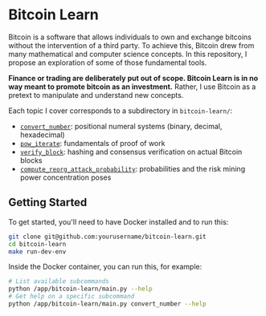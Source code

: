 # Bitcoin Learn

Bitcoin is a software that allows individuals to own and exchange bitcoins without the intervention of a third party.
To achieve this, Bitcoin drew from many mathematical and computer science concepts.
In this repository, I propose an exploration of some of those fundamental tools.

**Finance or trading are deliberately put out of scope. Bitcoin Learn is in no way meant to promote bitcoin as an investment.**
Rather, I use Bitcoin as a pretext to manipulate and understand new concepts.

Each topic I cover corresponds to a subdirectory in `bitcoin-learn/`:
- [`convert_number`](https://github.com/Konilo/bitcoin-learn/blob/main/bitcoin-learn/convert_number/notes.md): positional numeral systems (binary, decimal, hexadecimal)
- [`pow_iterate`](https://github.com/Konilo/bitcoin-learn/blob/main/bitcoin-learn/pow_iterate/run.py): fundamentals of proof of work
- [`verify_block`](https://github.com/Konilo/bitcoin-learn/blob/main/bitcoin-learn/verify_block/run.py): hashing and consensus verification on actual Bitcoin blocks
- [`compute_reorg_attack_probability`](https://github.com/Konilo/bitcoin-learn/blob/main/bitcoin-learn/compute_reorg_attack_probability/notes.md): probabilities and the risk mining power concentration poses


## Getting Started

To get started, you'll need to have Docker installed and to run this:
```sh
git clone git@github.com:yourusername/bitcoin-learn.git
cd bitcoin-learn
make run-dev-env
```

Inside the Docker container, you can run this, for example:
```sh
# List available subcommands
python /app/bitcoin-learn/main.py --help
# Get help on a specific subcommand
python /app/bitcoin-learn/main.py convert_number --help
```
